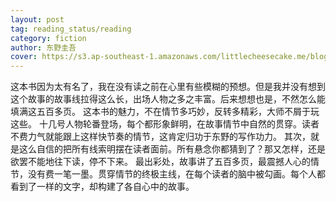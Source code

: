 ```yaml
---
layout: post
tag: reading_status/reading
category: fiction
author: 东野圭吾
cover: https://s3.ap-southeast-1.amazonaws.com/littlecheesecake.me/blog-post/books/白夜行.jpg
---
```


这本书因为太有名了，我在没有读之前在心里有些模糊的预想。但是我并没有想到这个故事的故事线拉得这么长，出场人物之多之丰富。后来想想也是，不然怎么能填满这五百多页。 这本书的魅力，不在情节多巧妙，反转多精彩，大师不屑于玩这些。 十几号人物轮番登场，每个都形象鲜明，在故事情节中自然的贯穿。读者不费力气就能跟上这样快节奏的情节，这肯定归功于东野的写作功力。 其次，就是这么自信的把所有线索明摆在读者面前。所有悬念你都猜到了？那又怎样，还是欲罢不能地往下读，停不下来。 最出彩处，故事讲了五百多页，最震撼人心的情节，没有费一笔一墨。贯穿情节的终极主线，在每个读者的脑中被勾画。每个人都看到了一样的文字，却构建了各自心中的故事。